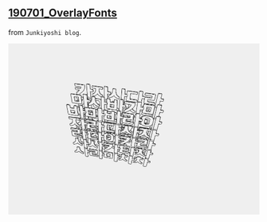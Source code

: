 ## [190701_OverlayFonts](190701_OverlayFonts/Readme.md)

from `Junkiyoshi blog`.

![.](190701_OverlayFonts/190701_OverlayFonts.gif)